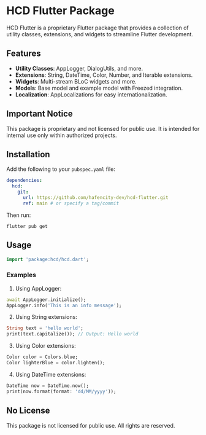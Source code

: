 # HCD Flutter Package

HCD Flutter is a proprietary Flutter package that provides a collection of utility classes, extensions, and widgets to streamline Flutter development.

## Features

- **Utility Classes**: AppLogger, DialogUtils, and more.
- **Extensions**: String, DateTime, Color, Number, and Iterable extensions.
- **Widgets**: Multi-stream BLoC widgets and more.
- **Models**: Base model and example model with Freezed integration.
- **Localization**: AppLocalizations for easy internationalization.

## Important Notice

This package is proprietary and not licensed for public use. It is intended for internal use only within authorized projects.

## Installation

Add the following to your `pubspec.yaml` file:

```yaml
dependencies:
  hcd:
    git:
      url: https://github.com/hafencity-dev/hcd-flutter.git
      ref: main # or specify a tag/commit
```

Then run:

```
flutter pub get
```

## Usage

```dart
import 'package:hcd/hcd.dart';
```

### Examples

1. Using AppLogger:

```dart
await AppLogger.initialize();
AppLogger.info('This is an info message');
```

2. Using String extensions:

```dart
String text = 'hello world';
print(text.capitalize()); // Output: Hello world
```

3. Using Color extensions:

```dart
Color color = Colors.blue;
Color lighterBlue = color.lighten();
```

4. Using DateTime extensions:

```dart
DateTime now = DateTime.now();
print(now.format(format: 'dd/MM/yyyy'));
```

## No License

This package is not licensed for public use. All rights are reserved.
